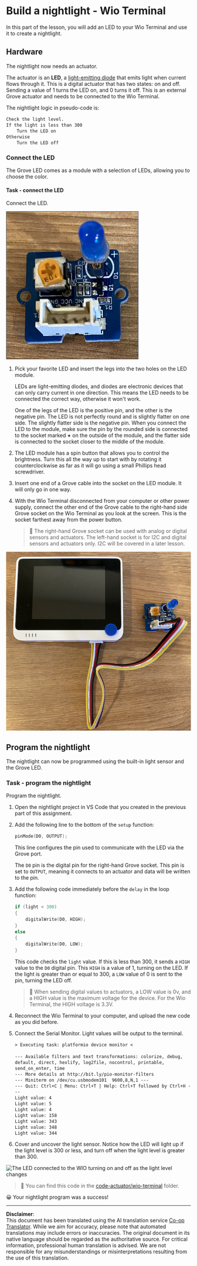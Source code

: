 <!--
CO_OP_TRANSLATOR_METADATA:
{
  "original_hash": "db44083b4dc6fb06eac83c4f16448940",
  "translation_date": "2025-08-28T20:09:22+00:00",
  "source_file": "1-getting-started/lessons/3-sensors-and-actuators/wio-terminal-actuator.md",
  "language_code": "en"
}
-->
# Build a nightlight - Wio Terminal

In this part of the lesson, you will add an LED to your Wio Terminal and use it to create a nightlight.

## Hardware

The nightlight now needs an actuator.

The actuator is an **LED**, a [light-emitting diode](https://wikipedia.org/wiki/Light-emitting_diode) that emits light when current flows through it. This is a digital actuator that has two states: on and off. Sending a value of 1 turns the LED on, and 0 turns it off. This is an external Grove actuator and needs to be connected to the Wio Terminal.

The nightlight logic in pseudo-code is:

```output
Check the light level.
If the light is less than 300
    Turn the LED on
Otherwise
    Turn the LED off
```

### Connect the LED

The Grove LED comes as a module with a selection of LEDs, allowing you to choose the color.

#### Task - connect the LED

Connect the LED.

![A grove LED](../../../../../translated_images/grove-led.6c853be93f473cf2c439cfc74bb1064732b22251a83cedf66e62f783f9cc1a79.en.png)

1. Pick your favorite LED and insert the legs into the two holes on the LED module.

    LEDs are light-emitting diodes, and diodes are electronic devices that can only carry current in one direction. This means the LED needs to be connected the correct way, otherwise it won't work.

    One of the legs of the LED is the positive pin, and the other is the negative pin. The LED is not perfectly round and is slightly flatter on one side. The slightly flatter side is the negative pin. When you connect the LED to the module, make sure the pin by the rounded side is connected to the socket marked **+** on the outside of the module, and the flatter side is connected to the socket closer to the middle of the module.

1. The LED module has a spin button that allows you to control the brightness. Turn this all the way up to start with by rotating it counterclockwise as far as it will go using a small Phillips head screwdriver.

1. Insert one end of a Grove cable into the socket on the LED module. It will only go in one way.

1. With the Wio Terminal disconnected from your computer or other power supply, connect the other end of the Grove cable to the right-hand side Grove socket on the Wio Terminal as you look at the screen. This is the socket farthest away from the power button.

    > 💁 The right-hand Grove socket can be used with analog or digital sensors and actuators. The left-hand socket is for I2C and digital sensors and actuators only. I2C will be covered in a later lesson.

![The grove LED connected to the right hand socket](../../../../../translated_images/wio-led.265a1897e72d7f21c753257516a4b677d8e30ce2b95fee98189458b3275ba0a6.en.png)

## Program the nightlight

The nightlight can now be programmed using the built-in light sensor and the Grove LED.

### Task - program the nightlight

Program the nightlight.

1. Open the nightlight project in VS Code that you created in the previous part of this assignment.

1. Add the following line to the bottom of the `setup` function:

    ```cpp
    pinMode(D0, OUTPUT);
    ```

    This line configures the pin used to communicate with the LED via the Grove port.

    The `D0` pin is the digital pin for the right-hand Grove socket. This pin is set to `OUTPUT`, meaning it connects to an actuator and data will be written to the pin.

1. Add the following code immediately before the `delay` in the loop function:

    ```cpp
    if (light < 300)
    {
        digitalWrite(D0, HIGH);
    }
    else
    {
        digitalWrite(D0, LOW);
    }
    ```

    This code checks the `light` value. If this is less than 300, it sends a `HIGH` value to the `D0` digital pin. This `HIGH` is a value of 1, turning on the LED. If the light is greater than or equal to 300, a `LOW` value of 0 is sent to the pin, turning the LED off.

    > 💁 When sending digital values to actuators, a LOW value is 0v, and a HIGH value is the maximum voltage for the device. For the Wio Terminal, the HIGH voltage is 3.3V.

1. Reconnect the Wio Terminal to your computer, and upload the new code as you did before.

1. Connect the Serial Monitor. Light values will be output to the terminal.

    ```output
    > Executing task: platformio device monitor <

    --- Available filters and text transformations: colorize, debug, default, direct, hexlify, log2file, nocontrol, printable, send_on_enter, time
    --- More details at http://bit.ly/pio-monitor-filters
    --- Miniterm on /dev/cu.usbmodem101  9600,8,N,1 ---
    --- Quit: Ctrl+C | Menu: Ctrl+T | Help: Ctrl+T followed by Ctrl+H ---
    Light value: 4
    Light value: 5
    Light value: 4
    Light value: 158
    Light value: 343
    Light value: 348
    Light value: 344
    ```

1. Cover and uncover the light sensor. Notice how the LED will light up if the light level is 300 or less, and turn off when the light level is greater than 300.

![The LED connected to the WIO turning on and off as the light level changes](../../../../../images/wio-running-assignment-1-1.gif)

> 💁 You can find this code in the [code-actuator/wio-terminal](../../../../../1-getting-started/lessons/3-sensors-and-actuators/code-actuator/wio-terminal) folder.

😀 Your nightlight program was a success!

---

**Disclaimer**:  
This document has been translated using the AI translation service [Co-op Translator](https://github.com/Azure/co-op-translator). While we aim for accuracy, please note that automated translations may include errors or inaccuracies. The original document in its native language should be regarded as the authoritative source. For critical information, professional human translation is advised. We are not responsible for any misunderstandings or misinterpretations resulting from the use of this translation.